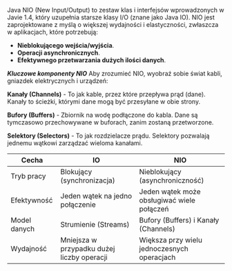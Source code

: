 Java NIO (New Input/Output) to zestaw klas i interfejsów wprowadzonych w Javie 1.4, który uzupełnia starsze klasy I/O (znane jako Java IO). NIO jest zaprojektowane z myślą o większej wydajności i elastyczności, zwłaszcza w aplikacjach, które potrzebują:
- **Nieblokującego wejścia/wyjścia**.
- **Operacji asynchronicznych**.
- **Efektywnego przetwarzania dużych ilości danych**.

***Kluczowe komponenty NIO***
Aby zrozumieć NIO, wyobraź sobie świat kabli, gniazdek elektrycznych i urządzeń:

**Kanały (Channels)** - To jak kable, przez które przepływa prąd (dane). Kanały to ścieżki, którymi dane mogą być przesyłane w obie strony.

**Bufory (Buffers)** - Zbiornik na wodę podłączone do kabla. Dane są tymczasowo przechowywane w buforach, zanim zostaną przetworzone.

**Selektory (Selectors)** - To jak rozdzielacze prądu. Selektory pozwalają jednemu wątkowi zarządzać wieloma kanałami.


| Cecha        | IO                                         | NIO                                         |
| ------------ | ------------------------------------------ | ------------------------------------------- |
| Tryb pracy   | Blokujący (synchronizacja)                 | Nieblokujący (asynchroniczność)             |
| Efektywność  | Jeden wątek na jedno połączenie            | Jeden wątek może obsługiwać wiele połączeń  |
| Model danych | Strumienie (Streams)                       | Bufory (Buffers) i Kanały (Channels)        |
| Wydajność    | Mniejsza w przypadku dużej liczby operacji | Większa przy wielu jednoczesnych operacjach |


